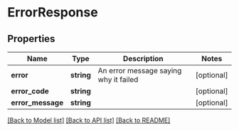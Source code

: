 # ErrorResponse

## Properties
Name | Type | Description | Notes
------------ | ------------- | ------------- | -------------
**error** | **string** | An error message saying why it failed | [optional] 
**error_code** | **string** |  | [optional] 
**error_message** | **string** |  | [optional] 

[[Back to Model list]](../../README.md#documentation-for-models) [[Back to API list]](../../README.md#documentation-for-api-endpoints) [[Back to README]](../../README.md)

